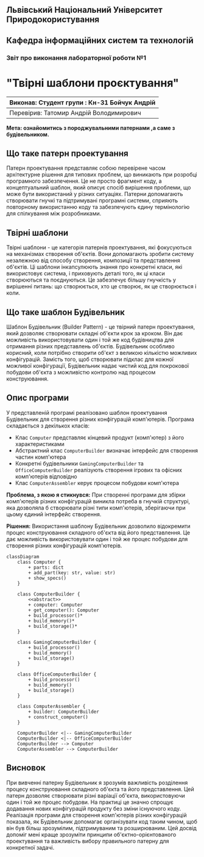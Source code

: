 ## Львівський Національний Університет Природокористування
## Кафедра інформаційних систем та технологій



### Звіт про виконання лабораторної роботи №1
# "Твірні шаблони проєктування"

| Виконав: Студент групи : Кн-31 Бойчук Андрій |
|-----------------------------------------------|
| Перевірив: Татомир Андрій Володимирович       |


**Мета: ознайомитись з породжувальними патернами ,а саме з будівельником.**


## Що таке патерн проектування

Патерн проектування представляє собою перевірене часом архітектурне рішення для типових проблем, що виникають при розробці програмного забезпечення. Це не просто фрагмент коду, а концептуальний шаблон, який описує спосіб вирішення проблеми, що може бути використаний у різних ситуаціях. Патерни допомагають створювати гнучкі та підтримувані програмні системи, сприяють повторному використанню коду та забезпечують єдину термінологію для спілкування між розробниками.


## Твірні шаблони

Твірні шаблони - це категорія патернів проектування, які фокусуються на механізмах створення об'єктів. Вони допомагають зробити систему незалежною від способу створення, композиції та представлення об'єктів. Ці шаблони інкапсулюють знання про конкретні класи, які використовує система, і приховують деталі того, як ці класи створюються та поєднуються. Це забезпечує більшу гнучкість у вирішенні питань: що створюється, хто це створює, як це створюється і коли.

## Що таке шаблон Будівельник

Шаблон Будівельник (Builder Pattern) - це твірний патерн проектування, який дозволяє створювати складні об'єкти крок за кроком. Він дає можливість використовувати один і той же код будівництва для отримання різних представлень об'єктів. Будівельник особливо корисний, коли потрібно створити об'єкт з великою кількістю можливих конфігурацій. Замість того, щоб створювати підклас для кожної можливої конфігурації, Будівельник надає чистий код для покрокової побудови об'єкта з можливістю контролю над процесом конструювання.

## Опис програми

У представленій програмі реалізовано шаблон проектування Будівельник для створення різних конфігурацій комп'ютерів. Програма складається з декількох класів:

- Клас `Computer` представляє кінцевий продукт (комп'ютер) з його характеристиками
- Абстрактний клас `ComputerBuilder` визначає інтерфейс для створення частин комп'ютера
- Конкретні будівельники `GamingComputerBuilder` та `OfficeComputerBuilder` реалізують створення ігрових та офісних комп'ютерів відповідно
- Клас `ComputerAssembler` керує процесом побудови комп'ютера

**Проблема, з якою я стикнувся:** 
При створенні програми для збірки комп'ютерів різних конфігурацій виникла потреба в гнучкій структурі, яка дозволяла б створювати різні типи комп'ютерів, зберігаючи при цьому єдиний інтерфейс створення.

**Рішення:** 
Використання шаблону Будівельник дозволило відокремити процес конструювання складного об'єкта від його представлення. Це дає можливість використовувати один і той же процес побудови для створення різних конфігурацій комп'ютерів.

```mermaid
classDiagram
    class Computer {
        + parts: dict
        + add_part(key: str, value: str)
        + show_specs()
    }

    class ComputerBuilder {
        <<abstract>>
        + computer: Computer
        + get_computer(): Computer
        + build_processor()*
        + build_memory()*
        + build_storage()*
    }

    class GamingComputerBuilder {
        + build_processor()
        + build_memory()
        + build_storage()
    }

    class OfficeComputerBuilder {
        + build_processor()
        + build_memory()
        + build_storage()
    }

    class ComputerAssembler {
        + builder: ComputerBuilder
        + construct_computer()
    }

    ComputerBuilder <|-- GamingComputerBuilder
    ComputerBuilder <|-- OfficeComputerBuilder
    ComputerBuilder --> Computer
    ComputerAssembler --> ComputerBuilder
```

## Висновок

При вивченні патерну Будівельник я зрозумів важливість розділення процесу конструювання складного об'єкта та його представлення. Цей патерн дозволяє створювати різні варіації об'єкта, використовуючи один і той же процес побудови. На практиці це значно спрощує додавання нових конфігурацій продукту без зміни існуючого коду. Реалізація програми для створення комп'ютерів різних конфігурацій показала, як Будівельник допомагає організувати код таким чином, щоб він був більш зрозумілим, підтримуваним та розширюваним. Цей досвід допоміг мені краще зрозуміти принципи об'єктно-орієнтованого проектування та важливість вибору правильного патерну для конкретної задачі.
